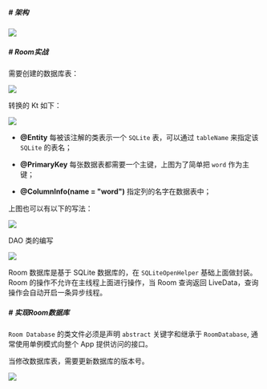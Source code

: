 ##### # 架构

![](http://baihonghua.cn/20200416115200.png)

##### # Room实战

需要创建的数据库表：

![](http://baihonghua.cn/20200416124212.png)

转换的 Kt 如下：

![](http://baihonghua.cn/20200416124417.png)

- **@Entity** 每被该注解的类表示一个 `SQLite` 表，可以通过 `tableName` 来指定该 `SQLite` 的表名；

- **@PrimaryKey** 每张数据表都需要一个主键，上图为了简单把 `word` 作为主键；

- **@ColumnInfo(name = "word")** 指定列的名字在数据表中；

上图也可以有以下的写法：

![](http://baihonghua.cn/20200416130730.png)

DAO 类的编写

![](http://baihonghua.cn/20200416132107.png)

Room 数据库是基于 SQLite 数据库的，在 `SQLiteOpenHelper` 基础上面做封装。Room 的操作不允许在主线程上面进行操作，当 Room 查询返回 LiveData，查询操作会自动开启一条异步线程。

##### # 实现Room数据库

`Room Database` 的类文件必须是声明 `abstract` 关键字和继承于 `RoomDatabase`, 通常使用单例模式向整个 App 提供访问的接口。

当修改数据库表，需要更新数据库的版本号。

![](http://baihonghua.cn/20200417104010.png)








 